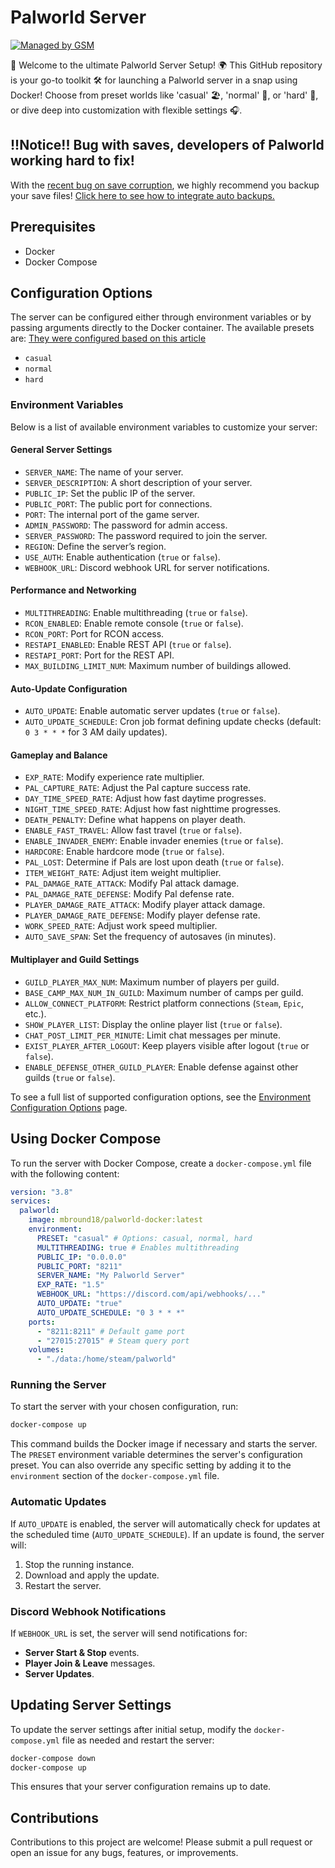 # Palworld Server

[![Managed by GSM](https://img.shields.io/badge/Managed%20By-GSM-blue)](https://github.com/mbround18/game-server-management)

🌟 Welcome to the ultimate Palworld Server Setup! 🌍 This GitHub repository is your go-to toolkit 🛠️ for launching a Palworld server in a snap using Docker! Choose from preset worlds like 'casual' 🏖️, 'normal' 🌆, or 'hard' 🌋, or dive deep into customization with flexible settings 🎧.

## !!Notice!! Bug with saves, developers of Palworld working hard to fix!

With the [recent bug on save corruption](https://www.ign.com/articles/palworld-dev-working-to-fix-serious-bugs-including-lost-save-data),
we highly recommend you backup your save files! [Click here to see how to integrate auto backups.](./docs/compose-with-backups.md)

## Prerequisites

- Docker
- Docker Compose

## Configuration Options

The server can be configured either through environment variables or by passing arguments directly to the Docker container. The available presets are:
[They were configured based on this article](https://www.gtxgaming.co.uk/best-world-settings-for-palworld/)

- `casual`
- `normal`
- `hard`

### Environment Variables

Below is a list of available environment variables to customize your server:

#### General Server Settings

- `SERVER_NAME`: The name of your server.
- `SERVER_DESCRIPTION`: A short description of your server.
- `PUBLIC_IP`: Set the public IP of the server.
- `PUBLIC_PORT`: The public port for connections.
- `PORT`: The internal port of the game server.
- `ADMIN_PASSWORD`: The password for admin access.
- `SERVER_PASSWORD`: The password required to join the server.
- `REGION`: Define the server’s region.
- `USE_AUTH`: Enable authentication (`true` or `false`).
- `WEBHOOK_URL`: Discord webhook URL for server notifications.

#### Performance and Networking

- `MULTITHREADING`: Enable multithreading (`true` or `false`).
- `RCON_ENABLED`: Enable remote console (`true` or `false`).
- `RCON_PORT`: Port for RCON access.
- `RESTAPI_ENABLED`: Enable REST API (`true` or `false`).
- `RESTAPI_PORT`: Port for the REST API.
- `MAX_BUILDING_LIMIT_NUM`: Maximum number of buildings allowed.

#### Auto-Update Configuration

- `AUTO_UPDATE`: Enable automatic server updates (`true` or `false`).
- `AUTO_UPDATE_SCHEDULE`: Cron job format defining update checks (default: `0 3 * * *` for 3 AM daily updates).

#### Gameplay and Balance

- `EXP_RATE`: Modify experience rate multiplier.
- `PAL_CAPTURE_RATE`: Adjust the Pal capture success rate.
- `DAY_TIME_SPEED_RATE`: Adjust how fast daytime progresses.
- `NIGHT_TIME_SPEED_RATE`: Adjust how fast nighttime progresses.
- `DEATH_PENALTY`: Define what happens on player death.
- `ENABLE_FAST_TRAVEL`: Allow fast travel (`true` or `false`).
- `ENABLE_INVADER_ENEMY`: Enable invader enemies (`true` or `false`).
- `HARDCORE`: Enable hardcore mode (`true` or `false`).
- `PAL_LOST`: Determine if Pals are lost upon death (`true` or `false`).
- `ITEM_WEIGHT_RATE`: Adjust item weight multiplier.
- `PAL_DAMAGE_RATE_ATTACK`: Modify Pal attack damage.
- `PAL_DAMAGE_RATE_DEFENSE`: Modify Pal defense rate.
- `PLAYER_DAMAGE_RATE_ATTACK`: Modify player attack damage.
- `PLAYER_DAMAGE_RATE_DEFENSE`: Modify player defense rate.
- `WORK_SPEED_RATE`: Adjust work speed multiplier.
- `AUTO_SAVE_SPAN`: Set the frequency of autosaves (in minutes).

#### Multiplayer and Guild Settings

- `GUILD_PLAYER_MAX_NUM`: Maximum number of players per guild.
- `BASE_CAMP_MAX_NUM_IN_GUILD`: Maximum number of camps per guild.
- `ALLOW_CONNECT_PLATFORM`: Restrict platform connections (`Steam`, `Epic`, etc.).
- `SHOW_PLAYER_LIST`: Display the online player list (`true` or `false`).
- `CHAT_POST_LIMIT_PER_MINUTE`: Limit chat messages per minute.
- `EXIST_PLAYER_AFTER_LOGOUT`: Keep players visible after logout (`true` or `false`).
- `ENABLE_DEFENSE_OTHER_GUILD_PLAYER`: Enable defense against other guilds (`true` or `false`).

To see a full list of supported configuration options, see the [Environment Configuration Options](./docs/environment_variables.md) page.

## Using Docker Compose

To run the server with Docker Compose, create a `docker-compose.yml` file with the following content:

```yaml
version: "3.8"
services:
  palworld:
    image: mbround18/palworld-docker:latest
    environment:
      PRESET: "casual" # Options: casual, normal, hard
      MULTITHREADING: true # Enables multithreading
      PUBLIC_IP: "0.0.0.0"
      PUBLIC_PORT: "8211"
      SERVER_NAME: "My Palworld Server"
      EXP_RATE: "1.5"
      WEBHOOK_URL: "https://discord.com/api/webhooks/..."
      AUTO_UPDATE: "true"
      AUTO_UPDATE_SCHEDULE: "0 3 * * *"
    ports:
      - "8211:8211" # Default game port
      - "27015:27015" # Steam query port
    volumes:
      - "./data:/home/steam/palworld"
```

### Running the Server

To start the server with your chosen configuration, run:

```bash
docker-compose up
```

This command builds the Docker image if necessary and starts the server. The `PRESET` environment variable determines the server's configuration preset. You can also override any specific setting by adding it to the `environment` section of the `docker-compose.yml` file.

### Automatic Updates

If `AUTO_UPDATE` is enabled, the server will automatically check for updates at the scheduled time (`AUTO_UPDATE_SCHEDULE`). If an update is found, the server will:

1. Stop the running instance.
2. Download and apply the update.
3. Restart the server.

### Discord Webhook Notifications

If `WEBHOOK_URL` is set, the server will send notifications for:

- **Server Start & Stop** events.
- **Player Join & Leave** messages.
- **Server Updates**.

## Updating Server Settings

To update the server settings after initial setup, modify the `docker-compose.yml` file as needed and restart the server:

```bash
docker-compose down
docker-compose up
```

This ensures that your server configuration remains up to date.

## Contributions

Contributions to this project are welcome! Please submit a pull request or open an issue for any bugs, features, or improvements.
